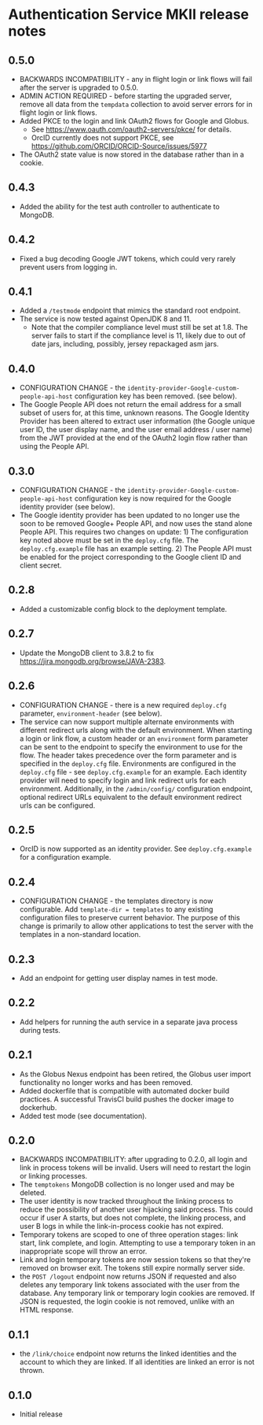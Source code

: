 Authentication Service MKII release notes
=========================================

0.5.0
-----

* BACKWARDS INCOMPATIBILITY - any in flight login or link flows will fail after the server is
  upgraded to 0.5.0.
* ADMIN ACTION REQUIRED - before starting the upgraded server, remove all data from the `tempdata`
  collection to avoid server errors for in flight login or link flows.
* Added PKCE to the login and link OAuth2 flows for Google and Globus.
  * See https://www.oauth.com/oauth2-servers/pkce/ for details.
  * OrcID currently does not support PKCE, see https://github.com/ORCID/ORCID-Source/issues/5977
* The OAuth2 state value is now stored in the database rather than in a cookie.

0.4.3
-----

* Added the ability for the test auth controller to authenticate to MongoDB.

0.4.2
-----

* Fixed a bug decoding Google JWT tokens, which could very rarely prevent users from
  logging in.

0.4.1
-----

* Added a `/testmode` endpoint that mimics the standard root endpoint.
* The service is now tested against OpenJDK 8 and 11.
  * Note that the compiler compliance level must still be set at 1.8. The server fails to
    start if the compliance level is 11, likely due to out of date jars, including, possibly,
    jersey repackaged asm jars.

0.4.0
-----
* CONFIGURATION CHANGE - the `identity-provider-Google-custom-people-api-host`
  configuration key has been removed. (see below).
* The Google People API does not return the email address for a small subset of users for,
  at this time, unknown reasons. The Google Identity Provider has been altered to extract
  user information (the Google unique user ID, the user display name, and the user email address /
  user name) from the JWT provided at the end of the OAuth2 login flow rather than using the
  People API.

0.3.0
-----
* CONFIGURATION CHANGE - the `identity-provider-Google-custom-people-api-host`
  configuration key is now required for the Google identity provider (see below).
* The Google identity provider has been updated to no longer use the soon to be removed
  Google+ People API, and now uses the stand alone People API. This requires two changes on 
  update: 1) The configuration key noted above must be set in the `deploy.cfg` file. The
  `deploy.cfg.example` file has an example setting. 2) The People API must be enabled
  for the project corresponding to the Google client ID and client secret.

0.2.8
-----
* Added a customizable config block to the deployment template.

0.2.7
-----
* Update the MongoDB client to 3.8.2 to fix https://jira.mongodb.org/browse/JAVA-2383.

0.2.6
-----
* CONFIGURATION CHANGE - there is a new required `deploy.cfg` parameter, `environment-header`
  (see below).
* The service can now support multiple alternate environments with different redirect urls
  along with the default environment.
  When starting a login or link flow, a custom header or an `environment` form parameter can
  be sent to the endpoint to specify the environment to use for the flow. The header takes
  precedence over the form parameter and is specified in the `deploy.cfg` file.
  Environments are configured in the `deploy.cfg` file - see `deploy.cfg.example` for an
  example. Each identity provider will need to specify login and link redirect urls for each
  environment. Additionally, in the `/admin/config/` configuration endpoint, optional redirect
  URLs equivalent to the default environment redirect urls can be configured.

0.2.5
-----
* OrcID is now supported as an identity provider. See `deploy.cfg.example` for a
  configuration example.

0.2.4
-----
* CONFIGURATION CHANGE - the templates directory is now configurable. Add
  `template-dir = templates` to any existing configuration files to preserve current
  behavior. The purpose of this change is primarily to allow other applications to
  test the server with the templates in a non-standard location.

0.2.3
-----
* Add an endpoint for getting user display names in test mode.

0.2.2
-----
* Add helpers for running the auth service in a separate java process during tests.

0.2.1
-----

* As the Globus Nexus endpoint has been retired, the Globus user import functionality no longer
  works and has been removed.
* Added dockerfile that is compatible with automated docker build practices. A successful
  TravisCI build pushes the docker image to dockerhub.
* Added test mode (see documentation).

0.2.0
-----

* BACKWARDS INCOMPATIBILITY: after upgrading to 0.2.0, all login and link in process tokens will
  be invalid. Users will need to restart the login or linking processes.
* The `temptokens` MongoDB collection is no longer used and may be deleted.
* The user identity is now tracked throughout the linking process to reduce the possibility
  of another user hijacking said process. This could occur if user A starts, but does not complete,
  the linking process, and user B logs in while the link-in-process cookie has not expired.
* Temporary tokens are scoped to one of three operation stages: link start, link complete,
  and login. Attempting to use a temporary token in an inappropriate scope will throw an error.
* Link and login temporary tokens are now session tokens so that they're removed on browser exit.
  The tokens still expire normally server side.
* the `POST /logout` endpoint now returns JSON if requested and also deletes any temporary link
  tokens associated with the user from the database. Any temporary link or temporary login
  cookies are removed. If JSON is requested, the login cookie is not removed, unlike with an
  HTML response.
  
0.1.1
-----

* the `/link/choice` endpoint now returns the linked identities and the account to which they are
  linked. If all identities are linked an error is not thrown.

0.1.0
-----

* Initial release
